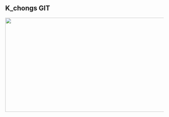 ## K_chongs GIT

<a href="https://github.com/devxb/gitanimals">
<img
  src="https://render.gitanimals.org/farms/eunchongkang"
  width="600"
  height="300"
/>
</a>

<!--
**eunchongkang/eunchongkang** is a ✨ _special_ ✨ repository because its `README.md` (this file) appears on your GitHub profile.

